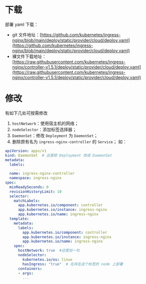 # 下载
部署 yaml 下载：
-  git 文件地址：[https://github.com/kubernetes/ingress-nginx/blob/main/deploy/static/provider/cloud/deploy.yaml](https://github.com/kubernetes/ingress-nginx/blob/main/deploy/static/provider/cloud/deploy.yaml)
- 裸文件下载地址：[https://raw.githubusercontent.com/kubernetes/ingress-nginx/controller-v1.5.1/deploy/static/provider/cloud/deploy.yaml](https://raw.githubusercontent.com/kubernetes/ingress-nginx/controller-v1.5.1/deploy/static/provider/cloud/deploy.yaml)
# 修改
有如下几处可按需修改
1. `hostNetwork`：使用宿主机的网络；
2. `nodeSelector`：添加标签选择器；
3. `DaemonSet`：修改 `Deployment` 为 `DaemonSet`；
4. 删除原有名为 `ingress-nginx-controller` 的 `Service`；
如：
```yaml
apiVersion: apps/v1
kind: DaemonSet  # 这里把 Deployment 改成 DaemonSet
metadata:
  labels:
    ...
  name: ingress-nginx-controller
  namespace: ingress-nginx
spec:
  minReadySeconds: 0
  revisionHistoryLimit: 10
  selector:
    matchLabels:
      app.kubernetes.io/component: controller
      app.kubernetes.io/instance: ingress-nginx
      app.kubernetes.io/name: ingress-nginx
  template:
    metadata:
      labels:
        app.kubernetes.io/component: controller
        app.kubernetes.io/instance: ingress-nginx
        app.kubernetes.io/name: ingress-nginx
    spec:
      hostNetwork: true  #这里加一句
      nodeSelector:
        kubernetes.io/os: linux
        hasIngress: "true"  # 在存在这个标签的 node 上部署
      containers:
      - args:
        ...
```